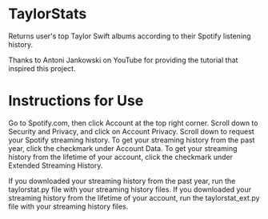 # TaylorStats
Returns user's top Taylor Swift albums according to their Spotify listening history. 



Thanks to Antoni Jankowski on YouTube for providing the tutorial that inspired this project.



# Instructions for Use
Go to Spotify.com, then click Account at the top right corner. Scroll down to Security and Privacy, and click on Account Privacy. Scroll down to request your Spotify streaming history. To get your streaming history from the past year, click the checkmark under Account Data. To get your streaming history from the lifetime of your account, click the checkmark under Extended Streaming History. 



If you downloaded your streaming history from the past year, run the taylorstat.py file with your streaming history files. If you downloaded your streaming history from the lifetime of your account, run the taylorstat_ext.py file with your streaming history files.
